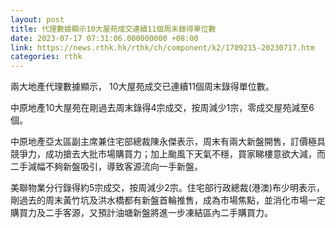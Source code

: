 ```yaml
---
layout: post
title: 代理數據顯示10大屋苑成交連續11個周末錄得單位數
date: 2023-07-17 07:31:06.000000000 +08:00
link: https://news.rthk.hk/rthk/ch/component/k2/1709215-20230717.htm
categories: rthk
---
```


兩大地產代理數據顯示， 10大屋苑成交已連續11個周末錄得單位數。

中原地產10大屋苑在剛過去周末錄得4宗成交，按周減少1宗，零成交屋苑減至6個。

中原地產亞太區副主席兼住宅部總裁陳永傑表示，周末有兩大新盤開售，訂價極具競爭力，成功搶去大批市場購買力；加上颱風下天氣不穩，買家睇樓意欲大減，而二手減幅不夠新盤吸引，導致客源流向一手新盤。

美聯物業分行錄得約5宗成交，按周減少2宗。住宅部行政總裁(港澳)布少明表示，剛過去的周末黃竹坑及洪水橋都有新盤首輪推售，成為市場焦點，並消化市場一定購買力及二手客源，又預計油塘新盤將進一步凍結區內二手購買力。
